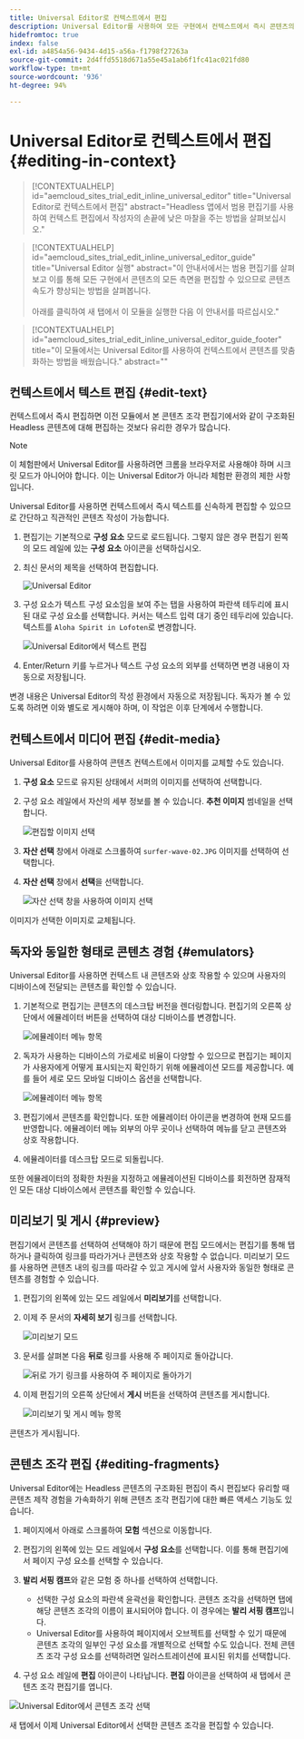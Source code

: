 ```yaml
---
title: Universal Editor로 컨텍스트에서 편집
description: Universal Editor를 사용하여 모든 구현에서 컨텍스트에서 즉시 콘텐츠의 모든 측면을 편집할 수 있는 방법을 살펴보십시오.
hidefromtoc: true
index: false
exl-id: a4854a56-9434-4d15-a56a-f1798f27263a
source-git-commit: 2d4ffd5518d671a55e45a1ab6f1fc41ac021fd80
workflow-type: tm+mt
source-wordcount: '936'
ht-degree: 94%

---
```



# Universal Editor로 컨텍스트에서 편집 {#editing-in-context}

>[!CONTEXTUALHELP]
>id="aemcloud_sites_trial_edit_inline_universal_editor"
>title="Universal Editor로 컨텍스트에서 편집"
>abstract="Headless 앱에서 범용 편집기를 사용하여 컨텍스트 편집에서 작성자의 손끝에 낮은 마찰을 주는 방법을 살펴보십시오."

>[!CONTEXTUALHELP]
>id="aemcloud_sites_trial_edit_inline_universal_editor_guide"
>title="Universal Editor 실행"
>abstract="이 안내서에서는 범용 편집기를 살펴보고 이를 통해 모든 구현에서 콘텐츠의 모든 측면을 편집할 수 있으므로 콘텐츠 속도가 향상되는 방법을 살펴봅니다.<br><br>아래를 클릭하여 새 탭에서 이 모듈을 실행한 다음 이 안내서를 따르십시오."

>[!CONTEXTUALHELP]
>id="aemcloud_sites_trial_edit_inline_universal_editor_guide_footer"
>title="이 모듈에서는 Universal Editor를 사용하여 컨텍스트에서 콘텐츠를 맞춤화하는 방법을 배웠습니다."
>abstract=""

## 컨텍스트에서 텍스트 편집 {#edit-text}

컨텍스트에서 즉시 편집하면 이전 모듈에서 본 콘텐츠 조각 편집기에서와 같이 구조화된 Headless 콘텐츠에 대해 편집하는 것보다 유리한 경우가 많습니다.

>[!NOTE]
>
>이 체험판에서 Universal Editor를 사용하려면 크롬을 브라우저로 사용해야 하며 시크릿 모드가 아니어야 합니다. 이는 Universal Editor가 아니라 체험판 환경의 제한 사항입니다.

Universal Editor를 사용하면 컨텍스트에서 즉시 텍스트를 신속하게 편집할 수 있으므로 간단하고 직관적인 콘텐츠 작성이 가능합니다.

1. 편집기는 기본적으로 **구성 요소** 모드로 로드됩니다. 그렇지 않은 경우 편집기 왼쪽의 모드 레일에 있는 **구성 요소** 아이콘을 선택하십시오.

1. 최신 문서의 제목을 선택하여 편집합니다.

   ![Universal Editor](assets/do-not-localize/ue-component-mode.png)

1. 구성 요소가 텍스트 구성 요소임을 보여 주는 탭을 사용하여 파란색 테두리에 표시된 대로 구성 요소를 선택합니다. 커서는 텍스트 입력 대기 중인 테두리에 있습니다. 텍스트를 `Aloha Spirit in Lofoten`로 변경합니다.

   ![Universal Editor에서 텍스트 편집](assets/do-not-localize/ue-edit-text-2.png)

1. Enter/Return 키를 누르거나 텍스트 구성 요소의 외부를 선택하면 변경 내용이 자동으로 저장됩니다.

변경 내용은 Universal Editor의 작성 환경에서 자동으로 저장됩니다. 독자가 볼 수 있도록 하려면 이와 별도로 게시해야 하며, 이 작업은 이후 단계에서 수행합니다.

## 컨텍스트에서 미디어 편집 {#edit-media}

Universal Editor를 사용하여 콘텐츠 컨텍스트에서 이미지를 교체할 수도 있습니다.

1. **구성 요소** 모드로 유지된 상태에서 서퍼의 이미지를 선택하여 선택합니다.

1. 구성 요소 레일에서 자산의 세부 정보를 볼 수 있습니다. **추천 이미지** 썸네일을 선택합니다.

   ![편집할 이미지 선택](assets/do-not-localize/ue-edit-media.png)

1. **자산 선택** 창에서 아래로 스크롤하여 `surfer-wave-02.JPG` 이미지를 선택하여 선택합니다.

1. **자산 선택** 창에서 **선택**&#x200B;을 선택합니다.

   ![자산 선택 창을 사용하여 이미지 선택](assets/do-not-localize/ue-select-asset.png)

이미지가 선택한 이미지로 교체됩니다.

## 독자와 동일한 형태로 콘텐츠 경험 {#emulators}

Universal Editor를 사용하면 컨텍스트 내 콘텐츠와 상호 작용할 수 있으며 사용자의 디바이스에 전달되는 콘텐츠를 확인할 수 있습니다.

1. 기본적으로 편집기는 콘텐츠의 데스크탑 버전을 렌더링합니다. 편집기의 오른쪽 상단에서 에뮬레이터 버튼을 선택하여 대상 디바이스를 변경합니다.

   ![에뮬레이터 메뉴 항목](assets/do-not-localize/ue-emulator-1.png)

1. 독자가 사용하는 디바이스의 가로세로 비율이 다양할 수 있으므로 편집기는 페이지가 사용자에게 어떻게 표시되는지 확인하기 위해 에뮬레이션 모드를 제공합니다. 예를 들어 세로 모드 모바일 디바이스 옵션을 선택합니다.

   ![에뮬레이터 메뉴 항목](assets/do-not-localize/ue-emulator-2.png)

1. 편집기에서 콘텐츠를 확인합니다. 또한 에뮬레이터 아이콘을 변경하여 현재 모드를 반영합니다. 에뮬레이터 메뉴 외부의 아무 곳이나 선택하여 메뉴를 닫고 콘텐츠와 상호 작용합니다.

1. 에뮬레이터를 데스크탑 모드로 되돌립니다.

또한 에뮬레이터의 정확한 차원을 지정하고 에뮬레이션된 디바이스를 회전하면 잠재적인 모든 대상 디바이스에서 콘텐츠를 확인할 수 있습니다.

## 미리보기 및 게시 {#preview}

편집기에서 콘텐츠를 선택하여 선택해야 하기 때문에 편집 모드에서는 편집기를 통해 탭하거나 클릭하여 링크를 따라가거나 콘텐츠와 상호 작용할 수 없습니다. 미리보기 모드를 사용하면 콘텐츠 내의 링크를 따라갈 수 있고 게시에 앞서 사용자와 동일한 형태로 콘텐츠를 경험할 수 있습니다.

1. 편집기의 왼쪽에 있는 모드 레일에서 **미리보기**&#x200B;를 선택합니다.

1. 이제 주 문서의 **자세히 보기** 링크를 선택합니다.

   ![미리보기 모드](assets/do-not-localize/ue-preview-publish-1.png)

1. 문서를 살펴본 다음 **뒤로** 링크를 사용해 주 페이지로 돌아갑니다.

   ![뒤로 가기 링크를 사용하여 주 페이지로 돌아가기](assets/do-not-localize/ue-preview-publish-3.png)

1. 이제 편집기의 오른쪽 상단에서 **게시** 버튼을 선택하여 콘텐츠를 게시합니다.

   ![미리보기 및 게시 메뉴 항목](assets/do-not-localize/ue-preview-publish-4.png)

콘텐츠가 게시됩니다.

## 콘텐츠 조각 편집 {#editing-fragments}

Universal Editor에는 Headless 콘텐츠의 구조화된 편집이 즉시 편집보다 유리할 때 콘텐츠 제작 경험을 가속화하기 위해 콘텐츠 조각 편집기에 대한 빠른 액세스 기능도 있습니다.

1. 페이지에서 아래로 스크롤하여 **모험** 섹션으로 이동합니다.

1. 편집기의 왼쪽에 있는 모드 레일에서 **구성 요소**&#x200B;를 선택합니다. 이를 통해 편집기에서 페이지 구성 요소를 선택할 수 있습니다.

1. **발리 서핑 캠프**&#x200B;와 같은 모험 중 하나를 선택하여 선택합니다.

   * 선택한 구성 요소의 파란색 윤곽선을 확인합니다. 콘텐츠 조각을 선택하면 탭에 해당 콘텐츠 조각의 이름이 표시되어야 합니다. 이 경우에는 **발리 서핑 캠프**&#x200B;입니다.
   * Universal Editor를 사용하여 페이지에서 오브젝트를 선택할 수 있기 때문에 콘텐츠 조각의 일부인 구성 요소를 개별적으로 선택할 수도 있습니다. 전체 콘텐츠 조각 구성 요소를 선택하려면 일러스트레이션에 표시된 위치를 선택합니다.

1. 구성 요소 레일에 **편집** 아이콘이 나타납니다. **편집** 아이콘을 선택하여 새 탭에서 콘텐츠 조각 편집기를 엽니다.

![Universal Editor에서 콘텐츠 조각 선택](assets/do-not-localize/ue-content-fragments.png)

새 탭에서 이제 Universal Editor에서 선택한 콘텐츠 조각을 편집할 수 있습니다.
